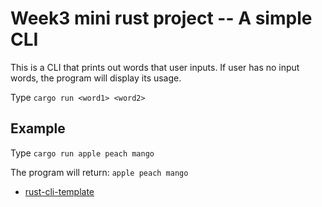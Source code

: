 # Week3 mini rust project -- A simple CLI
This is a CLI that prints out words that user inputs. If user has no input words, the program will display its usage.

Type `cargo run <word1> <word2>`


## Example
Type `cargo run apple peach mango`

The program will return:
`apple
peach
mango`



* [rust-cli-template](https://github.com/kbknapp/rust-cli-template)
